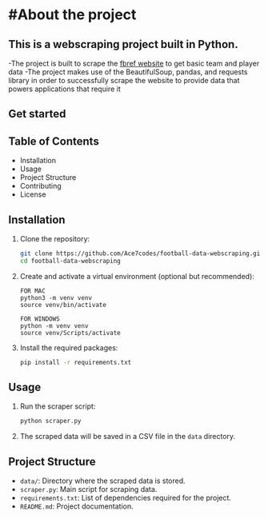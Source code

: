 #About the project 
====================

This is a webscraping project built in Python.
-----------------------------------------------

-The project is built to scrape the [fbref website](https://fbref.com/en/) to get basic team and player data
-The project makes use of the BeautifulSoup, pandas, and requests library in order to successfully scrape the website to provide data that powers applications that require it

Get started
----------------

## Table of Contents

- Installation
- Usage
- Project Structure
- Contributing
- License

## Installation

1. Clone the repository:
    ```bash
    git clone https://github.com/Ace7codes/football-data-webscraping.git
    cd football-data-webscraping
    ```

2. Create and activate a virtual environment (optional but recommended):
    ```
    FOR MAC
    python3 -m venv venv
    source venv/bin/activate 
    ```

    ```
    FOR WINDOWS
    python -m venv venv
    source venv/Scripts/activate
    ```

3. Install the required packages:
    ```bash
    pip install -r requirements.txt
    ```

## Usage

1. Run the scraper script:
    ```bash
    python scraper.py
    ```

2. The scraped data will be saved in a CSV file in the `data` directory.

## Project Structure
- `data/`: Directory where the scraped data is stored.
- `scraper.py`: Main script for scraping data.
- `requirements.txt`: List of dependencies required for the project.
- `README.md`: Project documentation.

